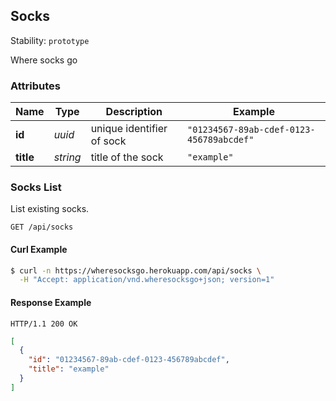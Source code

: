 ## <a name="resource-sock">Socks</a>

Stability: `prototype`

Where socks go

### Attributes

| Name | Type | Description | Example |
| ------- | ------- | ------- | ------- |
| **id** | *uuid* | unique identifier of sock | `"01234567-89ab-cdef-0123-456789abcdef"` |
| **title** | *string* | title of the sock | `"example"` |

### Socks List

List existing socks.

```
GET /api/socks
```


#### Curl Example

```bash
$ curl -n https://wheresocksgo.herokuapp.com/api/socks \
  -H "Accept: application/vnd.wheresocksgo+json; version=1"
```


#### Response Example

```
HTTP/1.1 200 OK
```

```json
[
  {
    "id": "01234567-89ab-cdef-0123-456789abcdef",
    "title": "example"
  }
]
```


